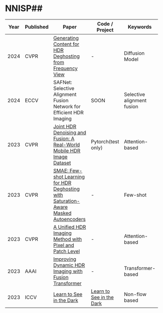 # NNISP## 



| Year | Published | Paper                                                                 | Code / Project       | Keywords              |
|------|-----------|----------------------------------------------------------------------|----------------------|-----------------------|
| 2024 | CVPR      | [Generating Content for HDR Deghosting from Frequency View](URL)    | -                    | Diffusion Model       |
| 2024 | ECCV      | SAFNet: Selective Alignment Fusion Network for Efficient HDR Imaging | SOON                 | Selective alignment fusion |
| 2023 | CVPR      | [Joint HDR Denoising and Fusion: A Real-World Mobile HDR Image Dataset](URL) | Pytorch(test only)   | Attention-based       |
| 2023 | CVPR      | [SMAE: Few-shot Learning for HDR Deghosting with Saturation-Aware Masked Autoencoders](URL) | -                    | Few-shot              |
| 2023 | CVPR      | [A Unified HDR Imaging Method with Pixel and Patch Level](URL)       | -                    | Attention-based       |
| 2023 | AAAI      | [Improving Dynamic HDR Imaging with Fusion Transformer](URL)         | -                    | Transformer-based     |
| 2023 | ICCV      | [Learn to See in the Dark](https://arxiv.org/pdf/1805.01934.pdf) |  [Learn to See in the Dark](https://arxiv.org/pdf/1805.01934.pdf)        | Non-flow based        |
